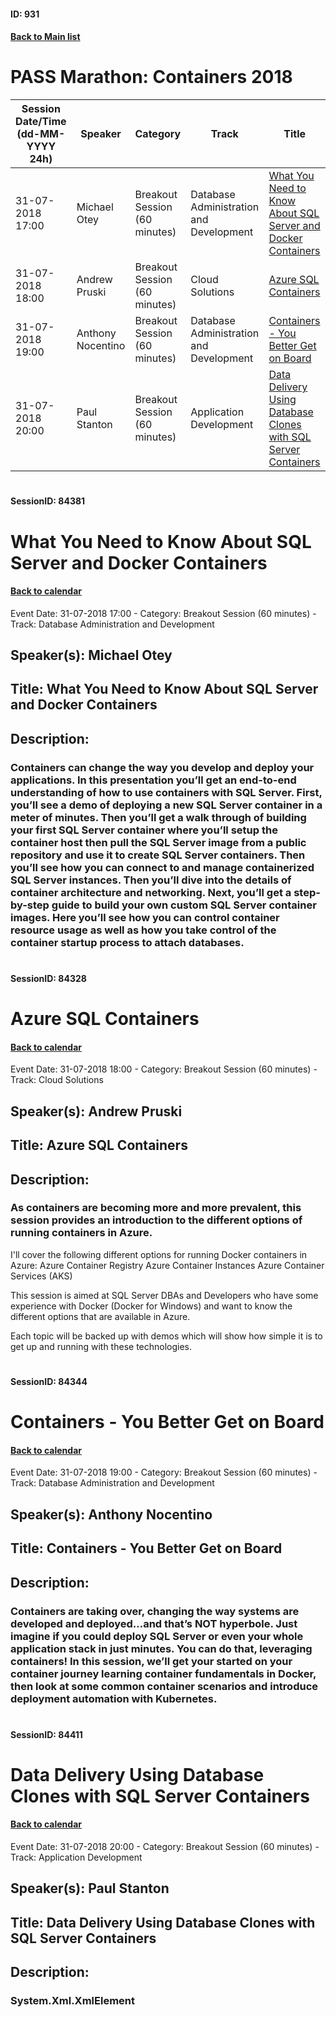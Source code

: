 #### ID: 931
#### [Back to Main list](index.md)
# PASS Marathon: Containers 2018
Session Date/Time (dd-MM-YYYY 24h)|Speaker|Category|Track|Title
---|---|---|---|---
31-07-2018 17:00|Michael Otey|Breakout Session (60 minutes)|Database Administration and Development|[What You Need to Know About SQL Server and Docker Containers](#sessionid-84381)
31-07-2018 18:00|Andrew Pruski|Breakout Session (60 minutes)|Cloud Solutions|[Azure SQL Containers](#sessionid-84328)
31-07-2018 19:00|Anthony Nocentino|Breakout Session (60 minutes)|Database Administration and Development|[Containers - You Better Get on Board](#sessionid-84344)
31-07-2018 20:00|Paul Stanton|Breakout Session (60 minutes)|Application Development|[Data Delivery Using Database Clones with SQL Server Containers](#sessionid-84411)
# 
#### SessionID: 84381
# What You Need to Know About SQL Server and Docker Containers
#### [Back to calendar](#id-931)
Event Date: 31-07-2018 17:00 - Category: Breakout Session (60 minutes) - Track: Database Administration and Development
## Speaker(s): Michael Otey
## Title: What You Need to Know About SQL Server and Docker Containers
## Description:
### Containers can change the way you develop and deploy your applications. In this presentation you’ll get an end-to-end understanding of how to use containers with SQL Server. First, you’ll see a demo of deploying a new SQL Server container in a meter of minutes. Then you’ll get a walk through of building your first SQL Server container where you’ll setup the container host then pull the SQL Server image from a public repository and use it to create SQL Server containers. Then you’ll see how you can connect to and manage containerized SQL Server instances. Then you’ll dive into the details of container architecture and networking. Next, you’ll get a step-by-step guide to build your own custom SQL Server container images. Here you’ll see how you can control container resource usage as well as how you take control of the container startup process to attach databases.
# 
#### SessionID: 84328
# Azure SQL Containers
#### [Back to calendar](#id-931)
Event Date: 31-07-2018 18:00 - Category: Breakout Session (60 minutes) - Track: Cloud Solutions
## Speaker(s): Andrew Pruski
## Title: Azure SQL Containers
## Description:
### As containers are becoming more and more prevalent, this session provides an introduction to the different options of running containers in Azure. 

I'll cover the following different options for running Docker containers in Azure: 
Azure Container Registry
Azure Container Instances 
Azure Container Services (AKS) 

This session is aimed at SQL Server DBAs and Developers who have some experience with Docker (Docker for Windows) and want to know the different options that are available in Azure. 

Each topic will be backed up with demos which will show how simple it is to get up and running with these technologies.
# 
#### SessionID: 84344
# Containers - You Better Get on Board
#### [Back to calendar](#id-931)
Event Date: 31-07-2018 19:00 - Category: Breakout Session (60 minutes) - Track: Database Administration and Development
## Speaker(s): Anthony Nocentino
## Title: Containers - You Better Get on Board
## Description:
### Containers are taking over, changing the way systems are developed and deployed…and that’s NOT hyperbole. Just imagine if you could deploy SQL Server or even your whole application stack in just minutes. You can do that, leveraging containers! In this session, we’ll get your started on your container journey learning container fundamentals in Docker, then look at some common container scenarios and introduce deployment automation with Kubernetes.
# 
#### SessionID: 84411
# Data Delivery Using Database Clones with SQL Server Containers
#### [Back to calendar](#id-931)
Event Date: 31-07-2018 20:00 - Category: Breakout Session (60 minutes) - Track: Application Development
## Speaker(s): Paul Stanton
## Title: Data Delivery Using Database Clones with SQL Server Containers
## Description:
### System.Xml.XmlElement
